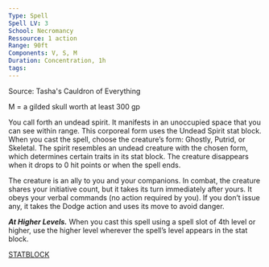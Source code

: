 ```yaml
---
Type: Spell
Spell LV: 3
School: Necromancy
Ressource: 1 action
Range: 90ft
Components: V, S, M
Duration: Concentration, 1h
tags:
---
```

Source: Tasha's Cauldron of Everything

M = a gilded skull worth at least 300 gp

You call forth an undead spirit. It manifests in an unoccupied space that you can see within range. This corporeal form uses the Undead Spirit stat block. When you cast the spell, choose the creature’s form: Ghostly, Putrid, or Skeletal. The spirit resembles an undead creature with the chosen form, which determines certain traits in its stat block. The creature disappears when it drops to 0 hit points or when the spell ends.

The creature is an ally to you and your companions. In combat, the creature shares your initiative count, but it takes its turn immediately after yours. It obeys your verbal commands (no action required by you). If you don’t issue any, it takes the Dodge action and uses its move to avoid danger.

**_At Higher Levels._** When you cast this spell using a spell slot of 4th level or higher, use the higher level wherever the spell’s level appears in the stat block.

[STATBLOCK](http://dnd5e.wikidot.com/spell:summon-undead)